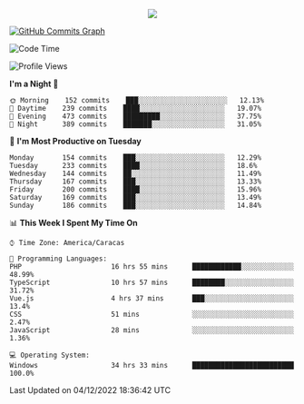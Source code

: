 <p align="center">
  <a href="http://www.github.com/thevacs">
    <img src="https://github-readme-streak-stats.herokuapp.com/?user=thevacs&stroke=ffffff&background=1c1917&ring=0891b2&fire=0891b2&currStreakNum=ffffff&currStreakLabel=0891b2&sideNums=ffffff&sideLabels=ffffff&dates=ffffff&hide_border=true" />
  </a>
  
  <a href="http://www.github.com/thevacs"><img src="https://activity-graph.herokuapp.com/graph?username=thevacs&bg_color=1c1917&color=ffffff&line=0891b2&point=ffffff&area_color=1c1917&area=true&hide_border=true&custom_title=GitHub%20Commits%20Graph" alt="GitHub Commits Graph" /></a>
 
</p>

<!--START_SECTION:waka-->
![Code Time](http://img.shields.io/badge/Code%20Time-930%20hrs%2045%20mins-blue)

![Profile Views](http://img.shields.io/badge/Profile%20Views-79-blue)

**I'm a Night 🦉** 

```text
🌞 Morning    152 commits    ███░░░░░░░░░░░░░░░░░░░░░░   12.13% 
🌆 Daytime    239 commits    ████░░░░░░░░░░░░░░░░░░░░░   19.07% 
🌃 Evening    473 commits    █████████░░░░░░░░░░░░░░░░   37.75% 
🌙 Night      389 commits    ███████░░░░░░░░░░░░░░░░░░   31.05%

```
📅 **I'm Most Productive on Tuesday** 

```text
Monday       154 commits    ███░░░░░░░░░░░░░░░░░░░░░░   12.29% 
Tuesday      233 commits    ████░░░░░░░░░░░░░░░░░░░░░   18.6% 
Wednesday    144 commits    ██░░░░░░░░░░░░░░░░░░░░░░░   11.49% 
Thursday     167 commits    ███░░░░░░░░░░░░░░░░░░░░░░   13.33% 
Friday       200 commits    ████░░░░░░░░░░░░░░░░░░░░░   15.96% 
Saturday     169 commits    ███░░░░░░░░░░░░░░░░░░░░░░   13.49% 
Sunday       186 commits    ███░░░░░░░░░░░░░░░░░░░░░░   14.84%

```


📊 **This Week I Spent My Time On** 

```text
⌚︎ Time Zone: America/Caracas

💬 Programming Languages: 
PHP                      16 hrs 55 mins      ████████████░░░░░░░░░░░░░   48.99% 
TypeScript               10 hrs 57 mins      ████████░░░░░░░░░░░░░░░░░   31.72% 
Vue.js                   4 hrs 37 mins       ███░░░░░░░░░░░░░░░░░░░░░░   13.4% 
CSS                      51 mins             ░░░░░░░░░░░░░░░░░░░░░░░░░   2.47% 
JavaScript               28 mins             ░░░░░░░░░░░░░░░░░░░░░░░░░   1.36%

💻 Operating System: 
Windows                  34 hrs 33 mins      █████████████████████████   100.0%

```


 Last Updated on 04/12/2022 18:36:42 UTC
<!--END_SECTION:waka-->
